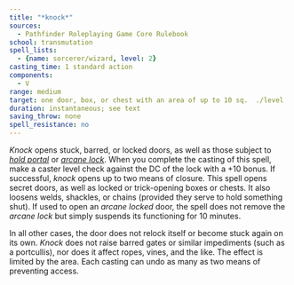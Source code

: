 ```yaml
---
title: "*knock*"
sources:
  - Pathfinder Roleplaying Game Core Rulebook
school: transmutation
spell_lists:
  - {name: sorcerer/wizard, level: 2}
casting_time: 1 standard action
components:
  - V
range: medium
target: one door, box, or chest with an area of up to 10 sq.  ./level
duration: instantaneous; see text
saving_throw: none
spell_resistance: no
---
```


*Knock* opens stuck, barred, or locked doors, as well as those subject to [*hold portal*](/spells/hold-portal/) or [*arcane lock*](/spells/arcane-lock/). When you complete the casting of this spell, make a caster level check against the DC of the lock with a +10 bonus. If successful, *knock* opens up to two means of closure. This spell opens secret doors, as well as locked or trick-opening boxes or chests. It also loosens welds, shackles, or chains (provided they serve to hold something shut). If used to open an *arcane locked* door, the spell does not remove the *arcane lock* but simply suspends its functioning for 10 minutes.

In all other cases, the door does not relock itself or become stuck again on its own. *Knock* does not raise barred gates or similar impediments (such as a portcullis), nor does it affect ropes, vines, and the like. The effect is limited by the area. Each casting can undo as many as two means of preventing access.

